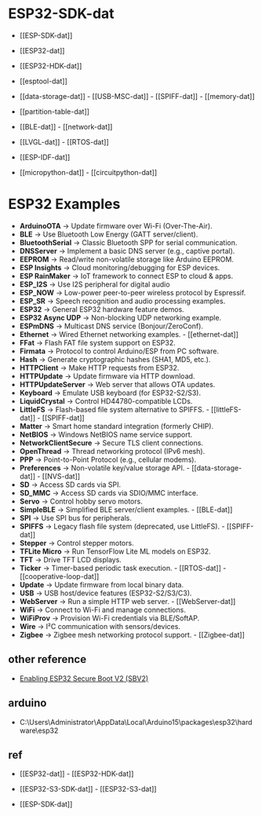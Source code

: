 # ESP32-SDK-dat

- [[ESP-SDK-dat]]

- [[ESP32-dat]] 

- [[ESP32-HDK-dat]] 

- [[esptool-dat]]

- [[data-storage-dat]] - [[USB-MSC-dat]] - [[SPIFF-dat]] - [[memory-dat]]

- [[partition-table-dat]]

- [[BLE-dat]] - [[network-dat]]

- [[LVGL-dat]] - [[RTOS-dat]]

- [[ESP-IDF-dat]]

- [[micropython-dat]] - [[circuitpython-dat]] 




# ESP32 Examples

- **ArduinoOTA** → Update firmware over Wi-Fi (Over-The-Air).  
- **BLE** → Use Bluetooth Low Energy (GATT server/client).  
- **BluetoothSerial** → Classic Bluetooth SPP for serial communication.  
- **DNSServer** → Implement a basic DNS server (e.g., captive portal).  
- **EEPROM** → Read/write non-volatile storage like Arduino EEPROM.  
- **ESP Insights** → Cloud monitoring/debugging for ESP devices.  
- **ESP RainMaker** → IoT framework to connect ESP to cloud & apps.  
- **ESP_I2S** → Use I2S peripheral for digital audio
- **ESP_NOW** → Low-power peer-to-peer wireless protocol by Espressif.  
- **ESP_SR** → Speech recognition and audio processing examples.  
- **ESP32** → General ESP32 hardware feature demos.  
- **ESP32 Async UDP** → Non-blocking UDP networking example.  
- **ESPmDNS** → Multicast DNS service (Bonjour/ZeroConf).  
- **Ethernet** → Wired Ethernet networking examples.  - [[ethernet-dat]]
- **FFat** → Flash FAT file system support on ESP32.  
- **Firmata** → Protocol to control Arduino/ESP from PC software.  
- **Hash** → Generate cryptographic hashes (SHA1, MD5, etc.).  
- **HTTPClient** → Make HTTP requests from ESP32.  
- **HTTPUpdate** → Update firmware via HTTP download.  
- **HTTPUpdateServer** → Web server that allows OTA updates.  
- **Keyboard** → Emulate USB keyboard (for ESP32-S2/S3).  
- **LiquidCrystal** → Control HD44780-compatible LCDs.  
- **LittleFS** → Flash-based file system alternative to SPIFFS.  - [[littleFS-dat]] - [[SPIFF-dat]]
- **Matter** → Smart home standard integration (formerly CHIP).  
- **NetBIOS** → Windows NetBIOS name service support.  
- **NetworkClientSecure** → Secure TLS client connections.  
- **OpenThread** → Thread networking protocol (IPv6 mesh).  
- **PPP** → Point-to-Point Protocol (e.g., cellular modems).  
- **Preferences** → Non-volatile key/value storage API.  - [[data-storage-dat]] - [[NVS-dat]]
- **SD** → Access SD cards via SPI.  
- **SD_MMC** → Access SD cards via SDIO/MMC interface.  
- **Servo** → Control hobby servo motors.  
- **SimpleBLE** → Simplified BLE server/client examples.  - [[BLE-dat]]
- **SPI** → Use SPI bus for peripherals.  
- **SPIFFS** → Legacy flash file system (deprecated, use LittleFS).  - [[SPIFF-dat]]
- **Stepper** → Control stepper motors.  
- **TFLite Micro** → Run TensorFlow Lite ML models on ESP32.  
- **TFT** → Drive TFT LCD displays.  
- **Ticker** → Timer-based periodic task execution.  - [[RTOS-dat]] - [[cooperative-loop-dat]]
- **Update** → Update firmware from local binary data.  
- **USB** → USB host/device features (ESP32-S2/S3/C3).  
- **WebServer** → Run a simple HTTP web server.  - [[WebServer-dat]]
- **WiFi** → Connect to Wi-Fi and manage connections.  
- **WiFiProv** → Provision Wi-Fi credentials via BLE/SoftAP.  
- **Wire** → I²C communication with sensors/devices.  
- **Zigbee** → Zigbee mesh networking protocol support.  - [[Zigbee-dat]]



## other reference 

- [Enabling ESP32 Secure Boot V2 (SBV2)](https://www.hackster.io/syncom/enabling-esp32-secure-boot-v2-sbv2-df32d5)




## arduino 

- C:\Users\Administrator\AppData\Local\Arduino15\packages\esp32\hardware\esp32




## ref 

- [[ESP32-dat]] - [[ESP32-HDK-dat]]

- [[ESP32-S3-SDK-dat]] - [[ESP32-S3-dat]]

- [[ESP-SDK-dat]]